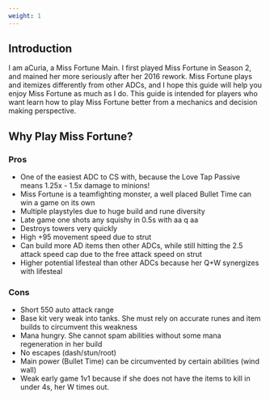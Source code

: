 ```yaml
---
weight: 1
---
```


## Introduction
I am aCuria, a Miss Fortune Main. I first played Miss Fortune in Season 2, and mained her more seriously after her 2016 rework. Miss Fortune plays and itemizes differently from other ADCs, and I hope this guide will help you enjoy Miss Fortune as much as I do. This guide is intended for players who want learn how to play Miss Fortune better from a mechanics and decision making perspective.

## Why Play Miss Fortune?

### Pros
- One of the easiest ADC to CS with, because the Love Tap Passive means 1.25x - 1.5x damage to minions!
- Miss Fortune is a teamfighting monster, a well placed Bullet Time can win a game on its own
- Multiple playstyles due to huge build and rune diversity
- Late game one shots any squishy in 0.5s with aa q aa
- Destroys towers very quickly
- High +95 movement speed due to strut
- Can build more AD items then other ADCs, while still hitting the 2.5 attack speed cap due to the free attack speed on strut
- Higher potential lifesteal than other ADCs because her Q+W synergizes with lifesteal

### Cons
- Short 550 auto attack range
- Base kit very weak into tanks. She must rely on accurate runes and item builds to circumvent this weakness
- Mana hungry. She cannot spam abilities without some mana regeneration in her build
- No escapes (dash/stun/root)
- Main power (Bullet Time) can be circumvented by certain abilities (wind wall)
- Weak early game 1v1 because if she does not have the items to kill in under 4s, her W times out.
